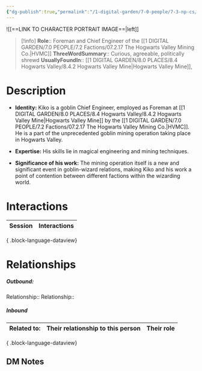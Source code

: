 ```yaml
---
{"dg-publish":true,"permalink":"/1-digital-garden/7-0-people/7-3-np-cs/kiko/","tags":["#person","goblin","magical-being","hvmc","local-official","hogwarts-valley"]}
---
```


![[==LINK TO CHARACTER PORTRAIT IMAGE==\|left]]
>[!info] 
>**Role**:: Foreman and Chief Engineer of the [[1 DIGITAL GARDEN/7.0 PEOPLE/7.2 Factions/07.2.17 The Hogwarts Valley Mining Co.\|HVMC]]
>**ThreeWordSummary**:: Curious, agreeable, politically shrewd
>**UsuallyFoundIn**:: [[1 DIGITAL GARDEN/8.0 PLACES/8.4 Hogwarts Valley/8.4.2 Hogwarts Valley Mine\|Hogwarts Valley Mine]], 

# Description

- **Identity:** Kiko is a goblin Chief Engineer, employed as Foreman at [[1 DIGITAL GARDEN/8.0 PLACES/8.4 Hogwarts Valley/8.4.2 Hogwarts Valley Mine\|Hogwarts Valley Mine]] by the [[1 DIGITAL GARDEN/7.0 PEOPLE/7.2 Factions/07.2.17 The Hogwarts Valley Mining Co.\|HVMC]]. He is a part of the unprecedented goblin mining operation taking place in Hogwarts Valley.
    
- **Expertise:** His skills lie in magical engineering and mining techniques.
        
- **Significance of his work:** The mining operation itself is a new and significant event in goblin-wizard relations, making Kiko and his work a point of contention between different factions within the wizarding world.

# Interactions

| Session | Interactions |
| ------- | ------------ |

{ .block-language-dataview}

# Relationships
##### Outbound:
Relationship::
Relationship::

##### Inbound
| Related to: | Their relationship to this person | Their role |
| ----------- | --------------------------------- | ---------- |

{ .block-language-dataview}







## DM Notes
